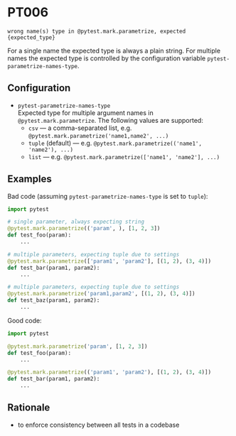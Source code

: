 # PT006

`wrong name(s) type in @pytest.mark.parametrize, expected {expected_type}`

For a single name the expected type is always a plain string.
For multiple names the expected type is controlled by the configuration
variable `pytest-parametrize-names-type`.

## Configuration

* `pytest-parametrize-names-type`  
Expected type for multiple argument names in `@pytest.mark.parametrize`.
The following values are supported:
  * `csv` &mdash; a comma-separated list, e.g. `@pytest.mark.parametrize('name1,name2', ...)`
  * `tuple` (default) &mdash; e.g. `@pytest.mark.parametrize(('name1', 'name2'), ...)`
  * `list` &mdash; e.g. `@pytest.mark.parametrize(['name1', 'name2'], ...)`

## Examples

Bad code (assuming `pytest-parametrize-names-type` is set to `tuple`):

```python
import pytest

# single parameter, always expecting string
@pytest.mark.parametrize(('param', ), [1, 2, 3])
def test_foo(param):
    ...

# multiple parameters, expecting tuple due to settings
@pytest.mark.parametrize(['param1', 'param2'], [(1, 2), (3, 4)])
def test_bar(param1, param2):
    ...

# multiple parameters, expecting tuple due to settings
@pytest.mark.parametrize('param1,param2', [(1, 2), (3, 4)])
def test_baz(param1, param2):
    ...
```

Good code:

```python
import pytest

@pytest.mark.parametrize('param', [1, 2, 3])
def test_foo(param):
    ...

@pytest.mark.parametrize(('param1', 'param2'), [(1, 2), (3, 4)])
def test_bar(param1, param2):
    ...
```

## Rationale

* to enforce consistency between all tests in a codebase
